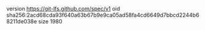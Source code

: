 version https://git-lfs.github.com/spec/v1
oid sha256:2acd68cda93f640a63b67b9e9ca05ad58fa4cd6649d7bbcd2244b68211de038e
size 1980
